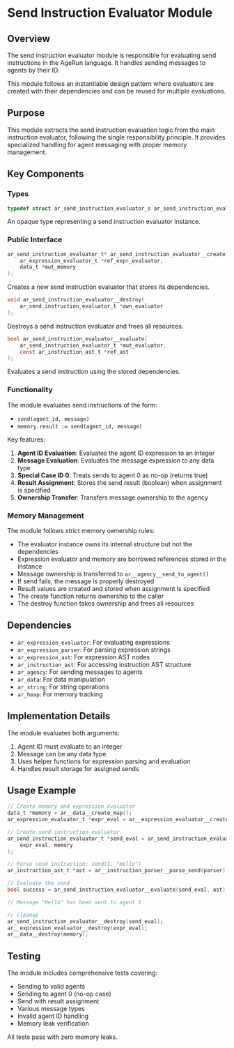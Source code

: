 # Send Instruction Evaluator Module

## Overview

The send instruction evaluator module is responsible for evaluating send instructions in the AgeRun language. It handles sending messages to agents by their ID.

This module follows an instantiable design pattern where evaluators are created with their dependencies and can be reused for multiple evaluations.

## Purpose

This module extracts the send instruction evaluation logic from the main instruction evaluator, following the single responsibility principle. It provides specialized handling for agent messaging with proper memory management.

## Key Components

### Types

```c
typedef struct ar_send_instruction_evaluator_s ar_send_instruction_evaluator_t;
```

An opaque type representing a send instruction evaluator instance.

### Public Interface

```c
ar_send_instruction_evaluator_t* ar_send_instruction_evaluator__create(
    ar_expression_evaluator_t *ref_expr_evaluator,
    data_t *mut_memory
);
```
Creates a new send instruction evaluator that stores its dependencies.

```c
void ar_send_instruction_evaluator__destroy(
    ar_send_instruction_evaluator_t *own_evaluator
);
```
Destroys a send instruction evaluator and frees all resources.

```c
bool ar_send_instruction_evaluator__evaluate(
    ar_send_instruction_evaluator_t *mut_evaluator,
    const ar_instruction_ast_t *ref_ast
);
```
Evaluates a send instruction using the stored dependencies.


### Functionality

The module evaluates send instructions of the form:
- `send(agent_id, message)`
- `memory.result := send(agent_id, message)`

Key features:
1. **Agent ID Evaluation**: Evaluates the agent ID expression to an integer
2. **Message Evaluation**: Evaluates the message expression to any data type
3. **Special Case ID 0**: Treats sends to agent 0 as no-op (returns true)
4. **Result Assignment**: Stores the send result (boolean) when assignment is specified
5. **Ownership Transfer**: Transfers message ownership to the agency

### Memory Management

The module follows strict memory ownership rules:
- The evaluator instance owns its internal structure but not the dependencies
- Expression evaluator and memory are borrowed references stored in the instance
- Message ownership is transferred to `ar__agency__send_to_agent()`
- If send fails, the message is properly destroyed
- Result values are created and stored when assignment is specified
- The create function returns ownership to the caller
- The destroy function takes ownership and frees all resources

## Dependencies

- `ar_expression_evaluator`: For evaluating expressions
- `ar_expression_parser`: For parsing expression strings
- `ar_expression_ast`: For expression AST nodes
- `ar_instruction_ast`: For accessing instruction AST structure
- `ar_agency`: For sending messages to agents
- `ar_data`: For data manipulation
- `ar_string`: For string operations
- `ar_heap`: For memory tracking

## Implementation Details

The module evaluates both arguments:
1. Agent ID must evaluate to an integer
2. Message can be any data type
3. Uses helper functions for expression parsing and evaluation
4. Handles result storage for assigned sends

## Usage Example

```c
// Create memory and expression evaluator
data_t *memory = ar__data__create_map();
ar_expression_evaluator_t *expr_eval = ar__expression_evaluator__create(memory, NULL);

// Create send instruction evaluator
ar_send_instruction_evaluator_t *send_eval = ar_send_instruction_evaluator__create(
    expr_eval, memory
);

// Parse send instruction: send(1, "Hello")
ar_instruction_ast_t *ast = ar__instruction_parser__parse_send(parser);

// Evaluate the send
bool success = ar_send_instruction_evaluator__evaluate(send_eval, ast);

// Message "Hello" has been sent to agent 1

// Cleanup
ar_send_instruction_evaluator__destroy(send_eval);
ar__expression_evaluator__destroy(expr_eval);
ar__data__destroy(memory);
```

## Testing

The module includes comprehensive tests covering:
- Sending to valid agents
- Sending to agent 0 (no-op case)
- Send with result assignment
- Various message types
- Invalid agent ID handling
- Memory leak verification

All tests pass with zero memory leaks.